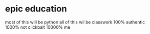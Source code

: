 # epic education
most of this will be python
all of this wil be classwork
100% authentic
1000% not clickbait
10000% me